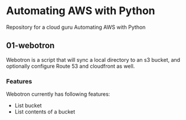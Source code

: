 # Automating AWS with Python

Repository for a cloud guru Automating AWS with Python


## 01-webotron

Webotron is a script that will sync a local directory to an s3 bucket, and optionally configure Route 53 and cloudfront as well.


### Features

Webotron currently has following features:

- List bucket
- List contents of a bucket

